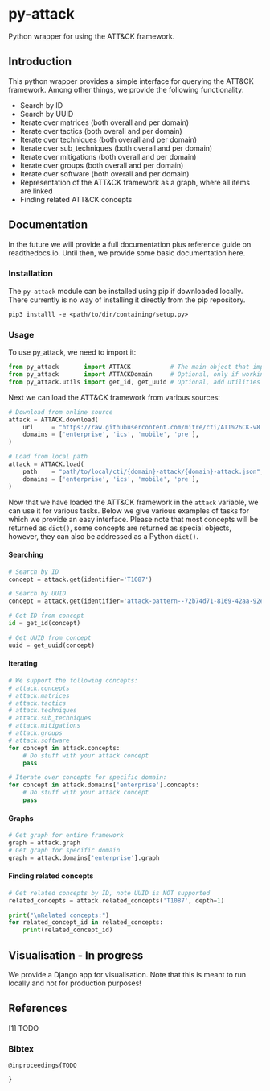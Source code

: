 # py-attack
Python wrapper for using the ATT&amp;CK framework.

## Introduction
This python wrapper provides a simple interface for querying the ATT&CK framework.
Among other things, we provide the following functionality:
 * Search by ID
 * Search by UUID
 * Iterate over matrices (both overall and per domain)
 * Iterate over tactics (both overall and per domain)
 * Iterate over techniques (both overall and per domain)
 * Iterate over sub_techniques (both overall and per domain)
 * Iterate over mitigations (both overall and per domain)
 * Iterate over groups (both overall and per domain)
 * Iterate over software (both overall and per domain)
 * Representation of the ATT&CK framework as a graph, where all items are linked
 * Finding related ATT&CK concepts

## Documentation
In the future we will provide a full documentation plus reference guide on readthedocs.io.
Until then, we provide some basic documentation here.

### Installation
The `py-attack` module can be installed using pip if downloaded locally.
There currently is no way of installing it directly from the pip repository.

```
pip3 installl -e <path/to/dir/containing/setup.py>
```

### Usage
To use py_attack, we need to import it:
```python
from py_attack       import ATTACK           # The main object that implements the ATT&CK framework
from py_attack       import ATTACKDomain     # Optional, only if working with a single domain
from py_attack.utils import get_id, get_uuid # Optional, add utilities
```

Next we can load the ATT&CK framework from various sources:
```python
# Download from online source
attack = ATTACK.download(
    url     = "https://raw.githubusercontent.com/mitre/cti/ATT%26CK-v8.2/{domain}-attack/{domain}-attack.json",
    domains = ['enterprise', 'ics', 'mobile', 'pre'],
)

# Load from local path
attack = ATTACK.load(
    path    = "path/to/local/cti/{domain}-attack/{domain}-attack.json",
    domains = ['enterprise', 'ics', 'mobile', 'pre'],
)
```

Now that we have loaded the ATT&CK framework in the `attack` variable, we can use it for various tasks.
Below we give various examples of tasks for which we provide an easy interface.
Please note that most concepts will be returned as `dict()`, some concepts are returned as special objects, however, they can also be addressed as a Python `dict()`.

#### Searching
```python
# Search by ID
concept = attack.get(identifier='T1087')

# Search by UUID
concept = attack.get(identifier='attack-pattern--72b74d71-8169-42aa-92e0-e7b04b9f5a08')

# Get ID from concept
id = get_id(concept)

# Get UUID from concept
uuid = get_uuid(concept)
```

#### Iterating
```python
# We support the following concepts:
# attack.concepts
# attack.matrices
# attack.tactics
# attack.techniques
# attack.sub_techniques
# attack.mitigations
# attack.groups
# attack.software
for concept in attack.concepts:
    # Do stuff with your attack concept
    pass

# Iterate over concepts for specific domain:
for concept in attack.domains['enterprise'].concepts:
    # Do stuff with your attack concept
    pass
```

#### Graphs
```python
# Get graph for entire framework
graph = attack.graph
# Get graph for specific domain
graph = attack.domains['enterprise'].graph
```

#### Finding related concepts
```python
# Get related concepts by ID, note UUID is NOT supported
related_concepts = attack.related_concepts('T1087', depth=1)

print("\nRelated concepts:")
for related_concept_id in related_concepts:
    print(related_concept_id)
```

## Visualisation - In progress
We provide a Django app for visualisation.
Note that this is meant to run locally and not for production purposes!

## References
[1] TODO

### Bibtex
```
@inproceedings{TODO

}
```

